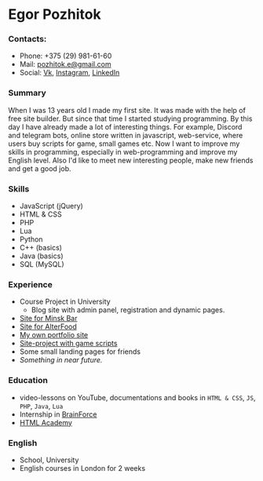 # Egor Pozhitok
### Contacts:
* Phone: +375 (29) 981-61-60
* Mail: [pozhitok.e@gmail.com](mailto:pozhitok.e@gmail.com)
* Social: [Vk](https://vk.com/g_o_r_y_c_h), [Instagram](https://instagram.com/pozhitok.e), [LinkedIn](https://www.linkedin.com/in/egor-pozhitok-3906571b7)
### Summary 
When I was 13 years old I made my first site. It was made with the help of free site builder. But since that time I started studying programming. 
By this day I have already made a lot of interesting things. For example, Discord and telegram bots, online store written in javascript, web-service, where users buy scripts for game, small games etc.
Now I want to improve my skills in programming, especially in web-programming and improve my English level. Also I'd like to meet new interesting people, make new friends and get a good job. 
### Skills
- JavaScript (jQuery)
- HTML & CSS
- PHP
- Lua
- Python
- C++ (basics)
- Java (basics)
- SQL (MySQL)
### Experience 
- Course Project in University
  - Blog site with admin panel, registration and dynamic pages.
- [Site for Minsk Bar](http://barkafedra.by)
- [Site for AlterFood](https://sandwich-wrap.by)
- [My own portfolio site](https://gorych.ru)
- [Site-project with game scripts](https://samp.gorych.ru)
- Some small landing pages for friends
- *Something in near future.*
### Education 
- video-lessons on YouTube, documentations and books in `HTML & CSS`, `JS`, `PHP`, `Java`, `Lua`
- Internship in [BrainForce](https://brainforce.by/)
- [HTML Academy](https://htmlacademy.ru/)
### English 
- School, University
- English courses in London for 2 weeks 
